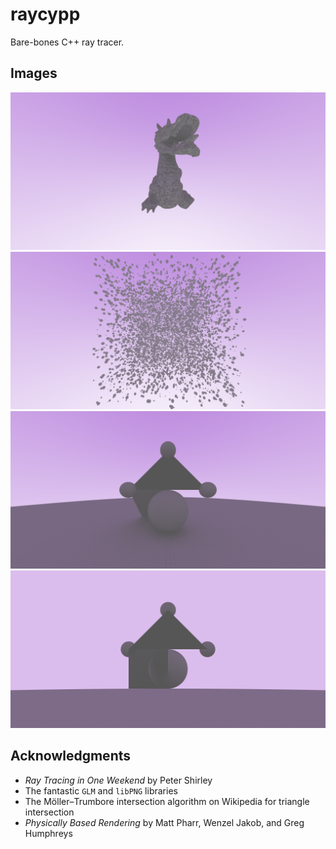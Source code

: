 # raycypp
Bare-bones C++ ray tracer.

## Images
![Stanford dragon model rendering](assets/dragon.png "Dragon Model Rendering")
![10,000 spheres rendering](assets/10000.png "10000-Sphere Scene Rendering")
![Perspective rendering](assets/perspective.png "Perspective Rendering of a Scene")
![Orthographic rendering](assets/orthographic.png "Orthographic Rendering of a Scene")

## Acknowledgments
- *Ray Tracing in One Weekend* by Peter Shirley
- The fantastic `GLM` and `libPNG` libraries
- The Möller–Trumbore intersection algorithm on Wikipedia for triangle
  intersection
- *Physically Based Rendering* by Matt Pharr, Wenzel Jakob, and Greg Humphreys

<!--  LocalWords:  raycypp
 -->

